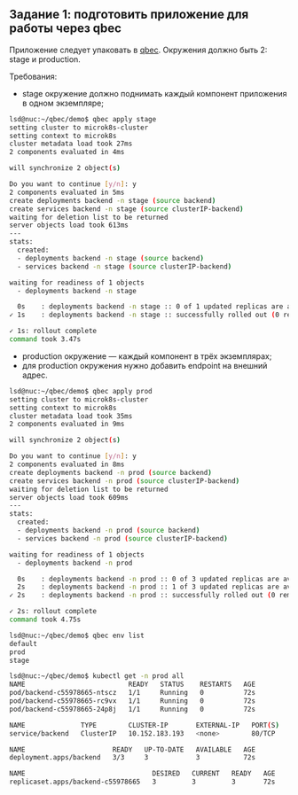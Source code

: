## Задание 1: подготовить приложение для работы через qbec
Приложение следует упаковать в [qbec](https://github.com/sisipka/devops-netology/blob/main/13.5%20%D0%BF%D0%BE%D0%B4%D0%B4%D0%B5%D1%80%D0%B6%D0%BA%D0%B0%20%D0%BD%D0%B5%D1%81%D0%BA%D0%BE%D0%BB%D1%8C%D0%BA%D0%B8%D1%85%20%D0%BE%D0%BA%D1%80%D1%83%D0%B6%D0%B5%D0%BD%D0%B8%D0%B9%20%D0%BD%D0%B0%20%D0%BF%D1%80%D0%B8%D0%BC%D0%B5%D1%80%D0%B5%20Qbec.md). Окружения должно быть 2: stage и production. 

Требования:
* stage окружение должно поднимать каждый компонент приложения в одном экземпляре;

```bash
lsd@nuc:~/qbec/demo$ qbec apply stage
setting cluster to microk8s-cluster
setting context to microk8s
cluster metadata load took 27ms
2 components evaluated in 4ms

will synchronize 2 object(s)

Do you want to continue [y/n]: y
2 components evaluated in 5ms
create deployments backend -n stage (source backend)
create services backend -n stage (source clusterIP-backend)
waiting for deletion list to be returned
server objects load took 613ms
---
stats:
  created:
  - deployments backend -n stage (source backend)
  - services backend -n stage (source clusterIP-backend)

waiting for readiness of 1 objects
  - deployments backend -n stage

  0s    : deployments backend -n stage :: 0 of 1 updated replicas are available
✓ 1s    : deployments backend -n stage :: successfully rolled out (0 remaining)

✓ 1s: rollout complete
command took 3.47s
```

* production окружение — каждый компонент в трёх экземплярах;
* для production окружения нужно добавить endpoint на внешний адрес.

```bash
lsd@nuc:~/qbec/demo$ qbec apply prod
setting cluster to microk8s-cluster
setting context to microk8s
cluster metadata load took 35ms
2 components evaluated in 9ms

will synchronize 2 object(s)

Do you want to continue [y/n]: y
2 components evaluated in 8ms
create deployments backend -n prod (source backend)
create services backend -n prod (source clusterIP-backend)
waiting for deletion list to be returned
server objects load took 609ms
---
stats:
  created:
  - deployments backend -n prod (source backend)
  - services backend -n prod (source clusterIP-backend)

waiting for readiness of 1 objects
  - deployments backend -n prod

  0s    : deployments backend -n prod :: 0 of 3 updated replicas are available
  2s    : deployments backend -n prod :: 1 of 3 updated replicas are available
✓ 2s    : deployments backend -n prod :: successfully rolled out (0 remaining)

✓ 2s: rollout complete
command took 4.75s
```

```bash
lsd@nuc:~/qbec/demo$ qbec env list
default
prod
stage

lsd@nuc:~/qbec/demo$ kubectl get -n prod all
NAME                          READY   STATUS    RESTARTS   AGE
pod/backend-c55978665-ntscz   1/1     Running   0          72s
pod/backend-c55978665-rc9vx   1/1     Running   0          72s
pod/backend-c55978665-24p8j   1/1     Running   0          72s

NAME              TYPE        CLUSTER-IP       EXTERNAL-IP   PORT(S)   AGE
service/backend   ClusterIP   10.152.183.193   <none>        80/TCP    72s

NAME                      READY   UP-TO-DATE   AVAILABLE   AGE
deployment.apps/backend   3/3     3            3           72s

NAME                                DESIRED   CURRENT   READY   AGE
replicaset.apps/backend-c55978665   3         3         3       72s
```